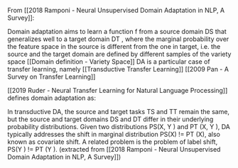 From [[2018 Ramponi - Neural Unsupervised Domain Adaptation in NLP, A Survey]]: 

Domain adaptation aims to learn a function f from a source domain DS that generalizes well to a target domain DT , where the marginal probability over the feature space in the source is different from the one in target, i.e. the source and the target domain are defined by different samples of the variety space [[Domain definition - Variety Space]] DA is a particular case of transfer learning, namely  [[Transductive Transfer Learning]] [[2009 Pan - A Survey on Transfer Learning]] 

[[2019 Ruder - Neural Transfer Learning for Natural Language Processing]] defines domain adaptation as: 

In transductive DA, the source and target tasks TS and TT remain the same, but the source and target domains DS and DT differ in their underlying probability distributions. Given two distributions PS(X, Y ) and PT (X, Y ), DA typically addresses the shift in marginal distribution PS(X) != PT (X), also known as covariate shift. A related problem is the problem of label shift, PS(Y ) != PT (Y ). (extracted from [[2018 Ramponi - Neural Unsupervised Domain Adaptation in NLP, A Survey]])